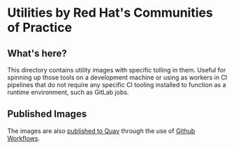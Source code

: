 # Utilities by Red Hat's Communities of Practice

## What's here?

This directory contains utility images with specific tolling in them. Useful for spinning up those tools on a development machine or using as workers in CI pipelines that do not require any specific CI tooling installed to function as a runtime environment, such as GitLab jobs.

## Published Images

The images are also [published to Quay](https://quay.io/organization/redhat-cop) through the use of [Github Workflows](/.github/workflows).
